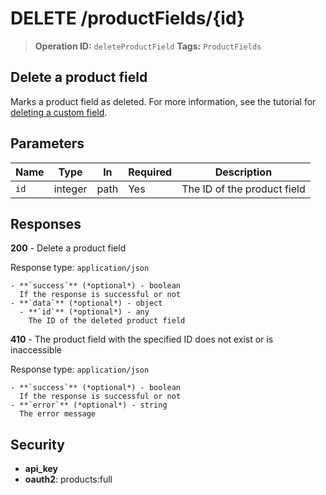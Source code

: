 # DELETE /productFields/{id}

> **Operation ID:** `deleteProductField`
> **Tags:** `ProductFields`

## Delete a product field

Marks a product field as deleted. For more information, see the tutorial for <a href="https://pipedrive.readme.io/docs/deleting-a-custom-field" target="_blank" rel="noopener noreferrer">deleting a custom field</a>.

## Parameters

| Name | Type | In | Required | Description |
|------|------|-------|----------|-------------|
| `id` | integer | path | Yes | The ID of the product field |

## Responses

**200** - Delete a product field

Response type: `application/json`

```
- **`success`** (*optional*) - boolean
  If the response is successful or not
- **`data`** (*optional*) - object
  - **`id`** (*optional*) - any
    The ID of the deleted product field
```

**410** - The product field with the specified ID does not exist or is inaccessible

Response type: `application/json`

```
- **`success`** (*optional*) - boolean
  If the response is successful or not
- **`error`** (*optional*) - string
  The error message
```


## Security

- **api_key**
- **oauth2**: products:full